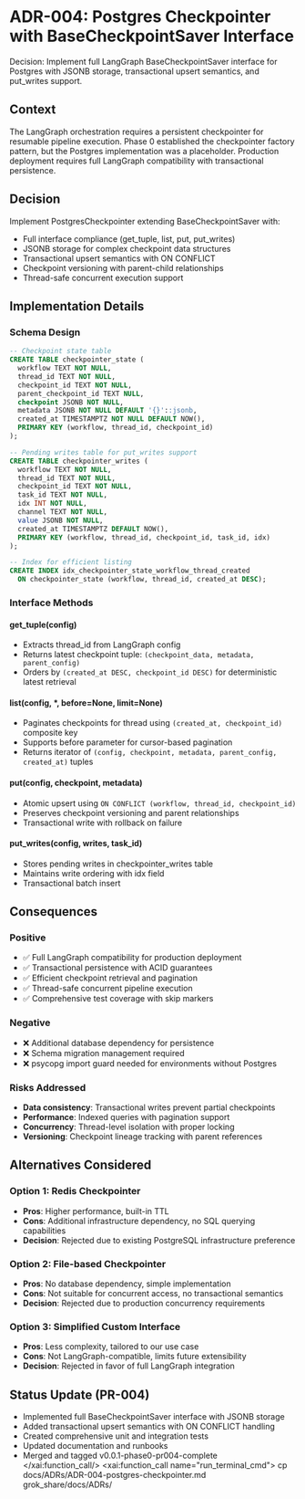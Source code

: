 # ADR-004: Postgres Checkpointer with BaseCheckpointSaver Interface

Decision: Implement full LangGraph BaseCheckpointSaver interface for Postgres with JSONB storage, transactional upsert semantics, and put_writes support.

## Context

The LangGraph orchestration requires a persistent checkpointer for resumable pipeline execution. Phase 0 established the checkpointer factory pattern, but the Postgres implementation was a placeholder. Production deployment requires full LangGraph compatibility with transactional persistence.

## Decision

Implement PostgresCheckpointer extending BaseCheckpointSaver with:

- Full interface compliance (get_tuple, list, put, put_writes)
- JSONB storage for complex checkpoint data structures
- Transactional upsert semantics with ON CONFLICT
- Checkpoint versioning with parent-child relationships
- Thread-safe concurrent execution support

## Implementation Details

### Schema Design

```sql
-- Checkpoint state table
CREATE TABLE checkpointer_state (
  workflow TEXT NOT NULL,
  thread_id TEXT NOT NULL,
  checkpoint_id TEXT NOT NULL,
  parent_checkpoint_id TEXT NULL,
  checkpoint JSONB NOT NULL,
  metadata JSONB NOT NULL DEFAULT '{}'::jsonb,
  created_at TIMESTAMPTZ NOT NULL DEFAULT NOW(),
  PRIMARY KEY (workflow, thread_id, checkpoint_id)
);

-- Pending writes table for put_writes support
CREATE TABLE checkpointer_writes (
  workflow TEXT NOT NULL,
  thread_id TEXT NOT NULL,
  checkpoint_id TEXT NOT NULL,
  task_id TEXT NOT NULL,
  idx INT NOT NULL,
  channel TEXT NOT NULL,
  value JSONB NOT NULL,
  created_at TIMESTAMPTZ DEFAULT NOW(),
  PRIMARY KEY (workflow, thread_id, checkpoint_id, task_id, idx)
);

-- Index for efficient listing
CREATE INDEX idx_checkpointer_state_workflow_thread_created
  ON checkpointer_state (workflow, thread_id, created_at DESC);
```

### Interface Methods

#### get_tuple(config)

- Extracts thread_id from LangGraph config
- Returns latest checkpoint tuple: `(checkpoint_data, metadata, parent_config)`
- Orders by `(created_at DESC, checkpoint_id DESC)` for deterministic latest retrieval

#### list(config, \*, before=None, limit=None)

- Paginates checkpoints for thread using `(created_at, checkpoint_id)` composite key
- Supports before parameter for cursor-based pagination
- Returns iterator of `(config, checkpoint, metadata, parent_config, created_at)` tuples

#### put(config, checkpoint, metadata)

- Atomic upsert using `ON CONFLICT (workflow, thread_id, checkpoint_id)`
- Preserves checkpoint versioning and parent relationships
- Transactional write with rollback on failure

#### put_writes(config, writes, task_id)

- Stores pending writes in checkpointer_writes table
- Maintains write ordering with idx field
- Transactional batch insert

## Consequences

### Positive

- ✅ Full LangGraph compatibility for production deployment
- ✅ Transactional persistence with ACID guarantees
- ✅ Efficient checkpoint retrieval and pagination
- ✅ Thread-safe concurrent pipeline execution
- ✅ Comprehensive test coverage with skip markers

### Negative

- ❌ Additional database dependency for persistence
- ❌ Schema migration management required
- ❌ psycopg import guard needed for environments without Postgres

### Risks Addressed

- **Data consistency**: Transactional writes prevent partial checkpoints
- **Performance**: Indexed queries with pagination support
- **Concurrency**: Thread-level isolation with proper locking
- **Versioning**: Checkpoint lineage tracking with parent references

## Alternatives Considered

### Option 1: Redis Checkpointer

- **Pros**: Higher performance, built-in TTL
- **Cons**: Additional infrastructure dependency, no SQL querying capabilities
- **Decision**: Rejected due to existing PostgreSQL infrastructure preference

### Option 2: File-based Checkpointer

- **Pros**: No database dependency, simple implementation
- **Cons**: Not suitable for concurrent access, no transactional semantics
- **Decision**: Rejected due to production concurrency requirements

### Option 3: Simplified Custom Interface

- **Pros**: Less complexity, tailored to our use case
- **Cons**: Not LangGraph-compatible, limits future extensibility
- **Decision**: Rejected in favor of full LangGraph integration

## Status Update (PR-004)

- Implemented full BaseCheckpointSaver interface with JSONB storage
- Added transactional upsert semantics with ON CONFLICT handling
- Created comprehensive unit and integration tests
- Updated documentation and runbooks
- Merged and tagged v0.0.1-phase0-pr004-complete</contents>
  </xai:function_call/>
  <xai:function_call name="run_terminal_cmd">
  <parameter name="command">cp docs/ADRs/ADR-004-postgres-checkpointer.md grok_share/docs/ADRs/
